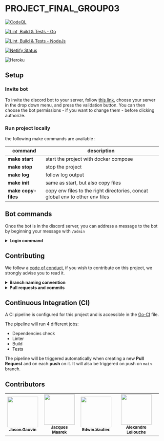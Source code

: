 # PROJECT_FINAL_GROUP03

[![CodeQL](https://github.com/HETIC-MT-P2021/PROJECT_FINAL_GROUP03/actions/workflows/codeql-analysis.yml/badge.svg?branch=main)](https://github.com/HETIC-MT-P2021/PROJECT_FINAL_GROUP03/actions/workflows/codeql-analysis.yml)

[![Lint, Build & Tests - Go](https://github.com/HETIC-MT-P2021/PROJECT_FINAL_GROUP03/actions/workflows/go-ci.yml/badge.svg)](https://github.com/HETIC-MT-P2021/PROJECT_FINAL_GROUP03/actions/workflows/go-ci.yml)

[![Lint, Build & Tests - NodeJs](https://github.com/HETIC-MT-P2021/PROJECT_FINAL_GROUP03/actions/workflows/node-ci.yml/badge.svg?branch=main)](https://github.com/HETIC-MT-P2021/PROJECT_FINAL_GROUP03/actions/workflows/node-ci.yml)

[![Netlify Status](https://api.netlify.com/api/v1/badges/6832d952-0846-49fa-b4b9-b2161edb643a/deploy-status)](https://app.netlify.com/sites/go-bot-front/deploys)

![Heroku](https://pyheroku-badge.herokuapp.com/?app=finalprojectgroup3-prod&style=flat)


## Setup

### Invite bot

To invite the discord bot to your server, follow [this link](https://discord.com/api/oauth2/authorize?client_id=882205244170334218&permissions=54177037431&scope=bot), choose your server in the drop down menu, and press the validation button. 
You can then choose the bot permissions - if you want to change them - before clicking authorize.

### Run project locally

the following make commands are available :

|command|description|
|-|-|
| **make start**| start the project with docker compose |
| **make stop**| stop the project |
| **make log**| follow log output |
| **make init**| same as start, but also copy files |
| **make copy-files**| copy env files to the right directories, concat global env to other env files |

## Bot commands

Once the bot is in the discord server, you can address a message to the bot by beginning your message with `/admin`

<details>
  <summary><b>Login command</b></summary>

  ```
    /admin login
  ```

  You will receive a private message containing a link to the front-end interface, allowing you to manage your server.
</details>

## Contributing

We follow a [code of conduct](CODE_OF_CONDUCT.md), if you wish to contribute on this project, we strongly advise you to read it.

<details>	
  <summary><b>Branch naming convention</b></summary>

- You branch should have a name that reflects it's purpose.

- It should use the same guidelines as [COMMIT_CONVENTIONS](COMMIT_CONVENTIONS.md) (`feat`, `fix`, `build`, `perf`, `docs`), followed by an underscore (`_`) and a very quick summary of the subject in [kebab case][1].

    Example: `feat_add-image-tag-database-relation`.
</details>
<details>
  <summary><b>Pull requests and commits</b></summary>

Pull requests in this project follow two conventions, you will need to use the templates available in the [ISSUE_TEMPLATE](.github/ISSUE_TEMPLATE) folder :

- Adding a new feature should use the [FEATURE_REQUEST](.github/ISSUE_TEMPLATE/feature_request.md) template.
- Reporting a bug should use the [BUG_REPORT](.github/ISSUE_TEMPLATE/bug_report.md) template.

If your pull request is still work in progress, please add "WIP: " (Work In Progress) in front of the title, therefor you inform the maintainers that your work is not done, and we can't merge it.

The naming of the PR should follow the same rules as the [COMMIT_CONVENTIONS](COMMIT_CONVENTIONS.md)
</details>

## Continuous Integration (CI)

A CI pipeline is configured for this project and is accessible in the [Go-CI](.github/workflows/go-ci.yaml) file.

The pipeline will run 4 different jobs:

- Dependencies check
- Linter
- Build
- Tests

The pipeline will be triggered automatically when creating a new **Pull Request** and on each **push** on it. It will also be triggered on push on `main` branch.

## Contributors

<table align="center">
  <tr>
    <td align="center">
    <a href="https://github.com/jasongauvin">
      <img src="https://avatars1.githubusercontent.com/u/41618366?s=400&u=b970ed03cbb921ce1312ef86b39093e4fa0be7e3&v=4" width="100px;" alt=""/>
      <br />
      <sub><b>Jason Gauvin</b></sub>
    </a>
    </td>
    <td align="center">
    <a href="https://github.com/JackMaarek/">
      <img src="https://avatars3.githubusercontent.com/u/28316928?s=400&u=3cdfb5b0683245ad333a39cfca3a5251f3829824&v=4" width="100px;" alt=""/>
      <br />
      <sub><b>Jacques Maarek</b></sub>
    </a>
    </td>
    <td align="center">
    <a href="https://github.com/edwinvautier">
      <img src="https://avatars3.githubusercontent.com/u/35581502?s=460&u=d9096f90151f35552d9adcd57bacaee366f0aaef&v=4" width="100px;" alt=""/>
      <br />
      <sub><b>Edwin Vautier</b></sub>
    </a>
    </td>
    </td>
        <td align="center">
        <a href="https://github.com/AlexandreLch">
          <img src="https://avatars.githubusercontent.com/u/25430432?v=4" width="100px;" alt=""/>
          <br />
          <sub><b>Alexandre Lellouche</b></sub>
        </a>
        </td>
  </tr>
</table>
